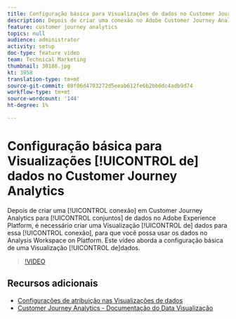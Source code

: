 ```yaml
---
title: Configuração básica para Visualizações de dados no Customer Journey Analytics
description: Depois de criar uma conexão no Adobe Customer Journey Analytics a conjuntos de dados no Adobe Experience Platform, é necessário criar uma Visualização de dados para essa conexão, para que você possa usar os dados no Analysis Workspace on Platform. Este vídeo aborda a configuração básica de uma Visualização de dados.
feature: customer journey analytics
topics: null
audience: administrator
activity: setup
doc-type: feature video
team: Technical Marketing
thumbnail: 30186.jpg
kt: 3958
translation-type: tm+mt
source-git-commit: 08f06d4703272d5eeab612fe6b2bb6dc4adb9d74
workflow-type: tm+mt
source-wordcount: '144'
ht-degree: 1%

---
```



# Configuração básica para Visualizações [!UICONTROL de] dados no Customer Journey Analytics

Depois de criar uma [!UICONTROL conexão] em Customer Journey Analytics para [!UICONTROL conjuntos] de dados no Adobe Experience Platform, é necessário criar uma Visualização [!UICONTROL de] dados para essa [!UICONTROL conexão], para que você possa usar os dados no Analysis Workspace on Platform. Este vídeo aborda a configuração básica de uma Visualização [!UICONTROL de]dados.

>[!VIDEO](https://video.tv.adobe.com/v/30186/?quality=12&enable10seconds=on&speedcontrol=on)

## Recursos adicionais

* [Configurações de atribuição nas Visualizações de dados](attribution-settings-in-data-views.md)
* [Customer Journey Analytics - Documentação do Data Visualização](https://docs.adobe.com/content/help/en/analytics-platform/using/cja-dataviews/create-dataview.html)
